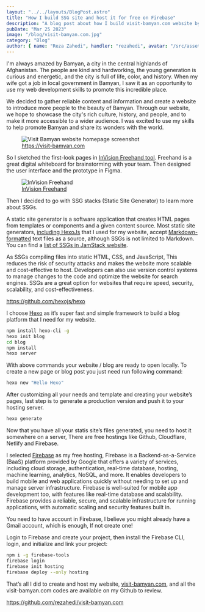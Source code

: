 ```yaml
---
layout: "../../layouts/BlogPost.astro"
title: "How I build SSG site and host it for free on Firebase"
description: "A blog post about how I build visit-bamyan.com website by Hexojs, a SSG blog framework and host it on Google FIrebase."
pubDate: "Mar 25 2023"
image: "/blog/visit-bamyan.com.jpg"
category: "Blog"
author: { name: "Reza Zahedi", handler: "rezahedi", avatar: "/src/assets/social-avatar.jpg", link: "https://github.com/rezahedi" }
---
```


I'm always amazed by Bamyan, a city in the central highlands of Afghanistan. The people are kind and hardworking, the young generation is curious and energetic, and the city is full of life, color, and history. When my wife got a job in local government in Bamyan, I saw it as an opportunity to use my web development skills to promote this incredible place.

We decided to gather reliable content and information and create a website to introduce more people to the beauty of Bamyan. Through our website, we hope to showcase the city's rich culture, history, and people, and to make it more accessible to a wider audience. I was excited to use my skills to help promote Bamyan and share its wonders with the world.

<figure class="image">
  <img src="/blog/visit-bamyan.com.jpg" alt="Visit Bamyan website homepage screenshot">
  <figcaption><a href="https://visit-bamyan.com">https://visit-bamyan.com</a></figcaption>
</figure>

So I sketched the first-look pages in [InVision Freehand tool](https://www.invisionapp.com/inside-design/freehand-online-whiteboard-for-everyone/). Freehand is a great digital whiteboard for brainstorming with your team. Then designed the user interface and the prototype in Figma.

<figure class="image">
  <img src="/blog/invision-freehand.png" alt="InVision Freehand">
  <figcaption><a href="https://freehandapp.com">InVision Freehand</a></figcaption>
</figure>

Then I decided to go with SSG stacks (Static Site Generator) to learn more about SSGs.

A static site generator is a software application that creates HTML pages from templates or components and a given content source. Most static site generators, [including HexoJs](https://github.com/hexojs/hexo) that I used for my website, accept [Markdown-formatted](https://daringfireball.net/projects/markdown/) text files as a source, although SSGs is not limited to Markdown. You can find a [list of SSGs in JamStack website](https://jamstack.org/generators/).

As SSGs compiling files into static HTML, CSS, and JavaScript, This reduces the risk of security attacks and makes the website more scalable and cost-effective to host. Developers can also use version control systems to manage changes to the code and optimize the website for search engines. SSGs are a great option for websites that require speed, security, scalability, and cost-effectiveness.

https://github.com/hexojs/hexo

I choose [Hexo](https://hexo.io/) as it’s super fast and simple framework to build a blog platform that I need for my website.

```bash
npm install hexo-cli -g
hexo init blog
cd blog
npm install
hexo server
```

With above commands your website / blog are ready to open locally. To create a new page or blog post you just need run following command:

```bash
hexo new "Hello Hexo"
```

After customizing all your needs and template and creating your website’s pages, last step is to generate a production version and push it to your hosting server.

```bash
hexo generate
```

Now that you have all your statis site’s files generated, you need to host it somewhere on a server, There are free hostings like Github, Cloudflare, Netlify and Firebase.

I selected [Firebase](https://firebase.google.com/) as my free hosting, Firebase is a Backend-as-a-Service (BaaS) platform provided by Google that offers a variety of services, including cloud storage, authentication, real-time database, hosting, machine learning, analytics, NoSQL, and more. It enables developers to build mobile and web applications quickly without needing to set up and manage server infrastructure. Firebase is well-suited for mobile app development too, with features like real-time database and scalability. Firebase provides a reliable, secure, and scalable infrastructure for running applications, with automatic scaling and security features built in.

You need to have account in Firebase, I believe you might already have a Gmail account, which is enough, If not create one!

Login to Firebase and create your project, then install the Firebase CLI, login, and initialize and link your project:

```bash
npm i -g firebase-tools
firebase login
firebase init hosting
firebase deploy --only hosting
```

That’s all I did to create and host my website, [visit-bamyan.com](https://visit-bamyan.com/), and all the visit-bamyan.com codes are available on my Github to review.

https://github.com/rezahedi/visit-bamyan.com
